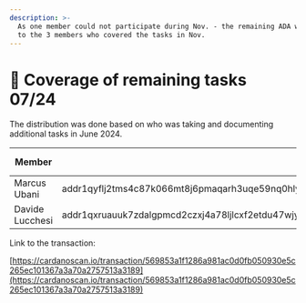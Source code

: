 ```yaml
---
description: >-
  As one member could not participate during Nov. - the remaining ADA was split
  to the 3 members who covered the tasks in Nov.
---
```


# 🦄 Coverage of remaining tasks 07/24

The distribution was done based on who was taking and documenting additional tasks in June 2024.

| Member          | Address                                                                                                 | Amount in ADA |
| --------------- | ------------------------------------------------------------------------------------------------------- | :-----------: |
| Marcus Ubani    | addr1qyflj2tms4c87k066mt8j6pmaqarh3uqe59nq0hly0rhdpa72nppkzyc0zdth2cm6q8a2v6jd9y8qqdnd05w2cgkxm5stqsgkk |     886.63    |
| Davide Lucchesi | addr1qxruauuk7zdalgpmcd2czxj4a78ljlcxf2etdu47wjytmaf7qe8q04zrre08yqzzqxk3n329hrnd8hpg8pxffupg97wqrh5fly |     226.37    |

Link to the transaction:

[https://cardanoscan.io/transaction/569853a1f1286a981ac0d0fb050930e5c265ec101367a3a70a2757513a3189](https://cardanoscan.io/transaction/569853a1f1286a981ac0d0fb050930e5c265ec101367a3a70a2757513a3189)

